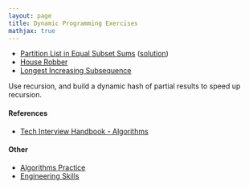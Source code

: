 ```yaml
---
layout: page
title: Dynamic Programming Exercises
mathjax: true
---
```


* [Partition List in Equal Subset Sums](https://leetcode.com/problems/partition-equal-subset-sum/submissions/) ([solution](solutions/partition_equal_subset_sum.md))
* [House Robber](https://leetcode.com/problems/house-robber/)
* [Longest Increasing Subsequence](https://leetcode.com/problems/longest-increasing-subsequence/)

Use recursion, and build a dynamic hash of partial results to speed up recursion.

#### References
* [Tech Interview Handbook - Algorithms](https://www.techinterviewhandbook.org/algorithms/study-cheatsheet/)

#### Other
* [Algorithms Practice](algorithms_practice.md)
* [Engineering Skills](../engineering_skills.md)